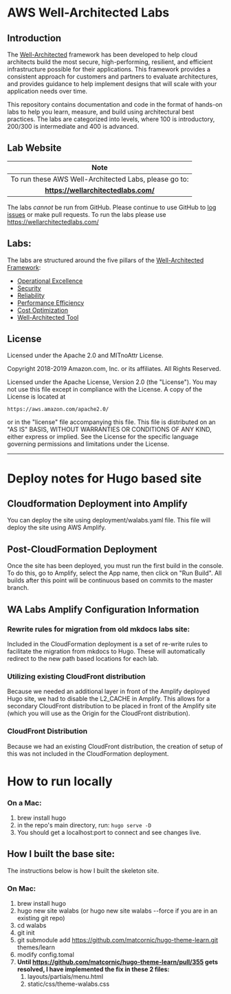 
# AWS Well-Architected Labs

## Introduction

The [Well-Architected](https://aws.amazon.com/well-architected) framework has been developed to help cloud architects build the most secure, high-performing, resilient, and efficient infrastructure possible for their applications. This framework provides a consistent approach for customers and partners to evaluate architectures, and provides guidance to help implement designs that will scale with your application needs over time.

This repository contains documentation and code in the format of hands-on labs to help you learn, measure, and build using architectural best practices. The labs are categorized into levels, where 100 is introductory, 200/300 is intermediate and 400 is advanced.

## Lab Website

| Note |
| :---: |
|To run these AWS Well-Architected Labs, please go to:|
|**https://wellarchitectedlabs.com/**|

The labs _cannot_ be run from GitHub. Please continue to use GitHub to [log issues](https://github.com/awslabs/aws-well-architected-labs/issues) or make pull requests. To run the labs please use https://wellarchitectedlabs.com/

## Labs:
The labs are structured around the five pillars of the [Well-Architected Framework](https://aws.amazon.com/well-architected):

- [Operational Excellence](http://wellarchitectedlabs.com/operational-excellence/)
- [Security](http://wellarchitectedlabs.com/security/)
- [Reliability](http://wellarchitectedlabs.com/reliability/)
- [Performance Efficiency](http://wellarchitectedlabs.com/performance-efficiency/)
- [Cost Optimization](http://wellarchitectedlabs.com/cost/)
- [Well-Architected Tool](http://wellarchitectedlabs.com/well-architectedtool/)


## License
Licensed under the Apache 2.0 and MITnoAttr License.

Copyright 2018-2019 Amazon.com, Inc. or its affiliates. All Rights Reserved.

Licensed under the Apache License, Version 2.0 (the "License"). You may not use this file except in compliance with the License. A copy of the License is located at

    https://aws.amazon.com/apache2.0/

or in the "license" file accompanying this file. This file is distributed on an "AS IS" BASIS, WITHOUT WARRANTIES OR CONDITIONS OF ANY KIND, either express or implied. See the License for the specific language governing permissions and limitations under the License.

---

# Deploy notes for Hugo based site

## Cloudformation Deployment into Amplify
You can deploy the site using deployment/walabs.yaml file. This file will deploy the site using AWS Amplify.

## Post-CloudFormation Deployment
Once the site has been deployed, you must run the first build in the console. To do this, go to Amplify, select the App name, then click on "Run Build".  All builds after this point will be continuous based on commits to the master branch.

## WA Labs Amplify Configuration Information
### Rewrite rules for migration from old mkdocs labs site:
Included in the CloudFormation deployment is a set of re-write rules to facilitate the migration from mkdocs to Hugo. These will automatically redirect to the new path based locations for each lab.
### Utilizing existing CloudFront distribution
Because we needed an additional layer in front of the Amplify deployed Hugo site, we had to disable the L2_CACHE in Amplify. This allows for a secondary CloudFront distribution to be placed in front of the Amplify site (which you will use as the Origin for the CloudFront distribution).
### CloudFront Distribution
Because we had an existing CloudFront distribution, the creation of setup of this was not included in the CloudFormation deployment.


# How to run locally
### On a Mac:
1. brew install hugo
1. in the repo's main directory, run: `hugo serve -D`
1. You should get a localhost:port to connect and see changes live.

## How I built the base site:
The instructions below is how I built the skeleton site.
### On Mac:
1. brew install hugo
1. hugo new site walabs (or hugo new site walabs --force if you are in an existing git repo)
1. cd walabs
1. git init
1. git submodule add https://github.com/matcornic/hugo-theme-learn.git themes/learn
1. modify config.tomal
1. **Until https://github.com/matcornic/hugo-theme-learn/pull/355 gets resolved, I have implemented the fix in these 2 files:**
    1. layouts/partials/menu.html
    1. static/css/theme-walabs.css


